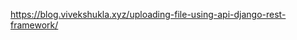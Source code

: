 <!-- upload file rest-framework api -->
https://blog.vivekshukla.xyz/uploading-file-using-api-django-rest-framework/